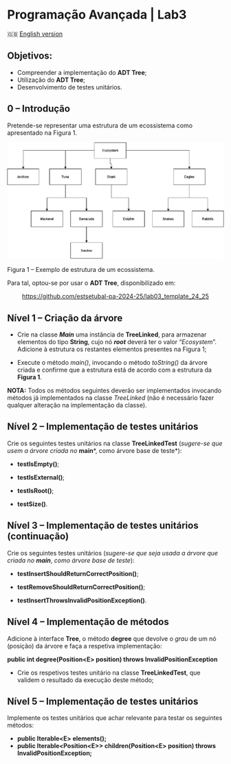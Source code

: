 # Programação Avançada | Lab3

:gb: [English version](README_EN.md)



## Objetivos:

-   Compreender a implementação do **ADT Tree**;
-   Utilização do **ADT Tree**;
-   Desenvolvimento de testes unitários.

## 0 – Introdução

Pretende-se representar uma estrutura de um ecossistema como apresentado na Figura 1.

![](media/9861a5c1f5a1b7be685803ee1df9d692.png)

Figura 1 – Exemplo de estrutura de um ecossistema.

Para tal, optou-se por usar o **ADT Tree**, disponibilizado em:

<p align="center">
	<a href="https://github.com/estsetubal-pa-2024-25/lab03_template_24_25">https://github.com/estsetubal-pa-2024-25/lab03_template_24_25</a>
</p>

## Nível 1 – Criação da árvore

-   Crie na classe ***Main*** uma instância de **TreeLinked**, para armazenar elementos do tipo **String**, cujo nó ***root*** deverá ter o valor “*Ecosystem*”. Adicione à estrutura os restantes elementos presentes na Figura 1;


-   Execute o método *main()*, invocando o método *toString()* da árvore criada e confirme que a estrutura está de acordo com a estrutura da **Figura 1**.

**NOTA:** Todos os métodos seguintes deverão ser implementados invocando métodos já implementados na classe *TreeLinked* (não é necessário fazer qualquer alteração na implementação da classe).


## Nível 2 – Implementação de testes unitários

Crie os seguintes testes unitários na classe **TreeLinkedTest** (*sugere-se que usem a árvore criada no* **main***, como árvore base de teste*):

-   **testIsEmpty()**;


-   **testIsExternal()**;


-   **testIsRoot()**;


-   **testSize()**.



## Nível 3 – Implementação de testes unitários (continuação)

Crie os seguintes testes unitários (*sugere-se que seja usada a árvore que criada no* ***main***, *como árvore base de teste*):

-   **testInsertShouldReturnCorrectPosition()**;


-   **testRemoveShouldReturnCorrectPosition()**;


-   **testInsertThrowsInvalidPositionException()**.



## Nível 4 – Implementação de métodos

Adicione à interface **Tree**, o método **degree** que devolve o *grau* de um nó (posição) da árvore e faça a respetiva implementação:

**public int degree(Position\<E\> position) throws InvalidPositionException**

-   Crie os respetivos testes unitário na classe **TreeLinkedTest**, que validem o resultado da execução deste método;

## Nível 5 – Implementação de testes unitários

Implemente os testes unitários que achar relevante para testar os seguintes métodos:

-   **public Iterable\<E\> elements();**
-   **public Iterable\<Position\<E\>\> children(Position\<E\> position) 
     throws InvalidPositionException;**


